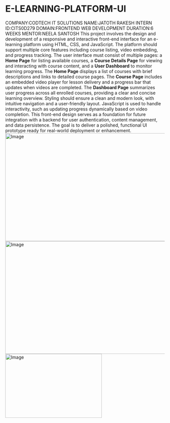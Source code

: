 # E-LEARNING-PLATFORM-UI
COMPANY:CODTECH IT SOLUTIONS
NAME:JATOTH RAKESH
INTERN ID:CITS0D279
DOMAIN:FRONTEND WEB DEVELOPMENT
DURATION:6 WEEKS
MENTOR:NEELA SANTOSH
This project involves the design and development of a responsive and interactive front-end interface for an e-learning platform using HTML, CSS, and JavaScript. The platform should support multiple core features including course listing, video embedding, and progress tracking. The user interface must consist of multiple pages: a **Home Page** for listing available courses, a **Course Details Page** for viewing and interacting with course content, and a **User Dashboard** to monitor learning progress.
The **Home Page** displays a list of courses with brief descriptions and links to detailed course pages. The **Course Page** includes an embedded video player for lesson delivery and a progress bar that updates when videos are completed. The **Dashboard Page** summarizes user progress across all enrolled courses, providing a clear and concise learning overview.
Styling should ensure a clean and modern look, with intuitive navigation and a user-friendly layout. JavaScript is used to handle interactivity, such as updating progress dynamically based on video completion. This front-end design serves as a foundation for future integration with a backend for user authentication, content management, and data persistence. The goal is to deliver a polished, functional UI prototype ready for real-world deployment or enhancement.
<img width="954" height="341" alt="Image" src="https://github.com/user-attachments/assets/376796d5-21dd-4a37-98a7-2d3a6348b3b8" />
<img width="526" height="356" alt="Image" src="https://github.com/user-attachments/assets/15545b0a-eff8-42d3-b06e-4c42b3bdea8a" />
<img width="305" height="202" alt="Image" src="https://github.com/user-attachments/assets/0ae31c57-d65c-47b9-8f1e-31eaaa470f04" />
